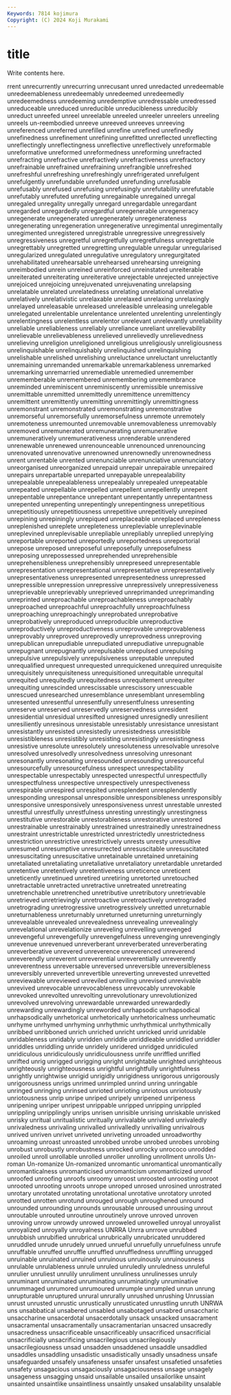 ```yaml
---
Keywords: 7814 kojimura
Copyright: (C) 2024 Koji Murakami
---
```


# title

Write contents here.



rrent unrecurrently unrecurring unrecusant unred unredacted unredeemable unredeemableness
unredeemably unredeemed unredeemedly unredeemedness unredeeming unredemptive unredressable unredressed unreduceable unreduced
unreducible unreducibleness unreducibly unreduct unreefed unreel unreelable unreeled unreeler unreelers
unreeling unreels un-reembodied unreeve unreeved unreeves unreeving unreferenced unreferred unrefilled
unrefine unrefined unrefinedly unrefinedness unrefinement unrefining unrefitted unreflected unreflecting unreflectingly
unreflectingness unreflective unreflectively unreformable unreformative unreformed unreformedness unreforming unrefracted unrefracting
unrefractive unrefractively unrefractiveness unrefractory unrefrainable unrefrained unrefraining unrefrangible unrefreshed unrefreshful
unrefreshing unrefreshingly unrefrigerated unrefulgent unrefulgently unrefundable unrefunded unrefunding unrefusable unrefusably
unrefused unrefusing unrefusingly unrefutability unrefutable unrefutably unrefuted unrefuting unregainable unregained
unregal unregaled unregality unregally unregard unregardable unregardant unregarded unregardedly unregardful
unregenerable unregeneracy unregenerate unregenerated unregenerately unregenerateness unregenerating unregeneration unregenerative unregimental
unregimentally unregimented unregistered unregistrable unregressive unregressively unregressiveness unregretful unregretfully unregretfulness
unregrettable unregrettably unregretted unregretting unregulable unregular unregularised unregularized unregulated unregulative
unregulatory unregurgitated unrehabilitated unrehearsable unrehearsed unrehearsing unreigning unreimbodied unrein unreined
unreinforced unreinstated unreiterable unreiterated unreiterating unreiterative unrejectable unrejected unrejective unrejoiced
unrejoicing unrejuvenated unrejuvenating unrelapsing unrelatable unrelated unrelatedness unrelating unrelational unrelative
unrelatively unrelativistic unrelaxable unrelaxed unrelaxing unrelaxingly unrelayed unreleasable unreleased unreleasible
unreleasing unrelegable unrelegated unrelentable unrelentance unrelented unrelenting unrelentingly unrelentingness unrelentless
unrelentor unrelevant unrelevantly unreliability unreliable unreliableness unreliably unreliance unreliant unrelievability
unrelievable unrelievableness unrelieved unrelievedly unrelievedness unrelieving unreligion unreligioned unreligious unreligiously
unreligiousness unrelinquishable unrelinquishably unrelinquished unrelinquishing unrelishable unrelished unrelishing unreluctance unreluctant
unreluctantly unremaining unremanded unremarkable unremarkableness unremarked unremarking unremarried unremediable unremedied
unremember unrememberable unremembered unremembering unremembrance unreminded unreminiscent unreminiscently unremissible unremissive
unremittable unremitted unremittedly unremittence unremittency unremittent unremittently unremitting unremittingly unremittingness
unremonstrant unremonstrated unremonstrating unremonstrative unremorseful unremorsefully unremorsefulness unremote unremotely unremoteness
unremounted unremovable unremovableness unremovably unremoved unremunerated unremunerating unremunerative unremuneratively unremunerativeness
unrenderable unrendered unrenewable unrenewed unrenounceable unrenounced unrenouncing unrenovated unrenovative unrenowned
unrenownedly unrenownedness unrent unrentable unrented unrenunciable unrenunciative unrenunciatory unreorganised unreorganized
unrepaid unrepair unrepairable unrepaired unrepairs unrepartable unreparted unrepayable unrepealability unrepealable
unrepealableness unrepealably unrepealed unrepeatable unrepeated unrepellable unrepelled unrepellent unrepellently unrepent
unrepentable unrepentance unrepentant unrepentantly unrepentantness unrepented unrepenting unrepentingly unrepentingness unrepetitious
unrepetitiously unrepetitiousness unrepetitive unrepetitively unrepined unrepining unrepiningly unrepiqued unreplaceable unreplaced
unrepleness unreplenished unreplete unrepleteness unrepleviable unreplevinable unreplevined unreplevisable unrepliable unrepliably
unreplied unreplying unreportable unreported unreportedly unreportedness unreportorial unrepose unreposed unreposeful
unreposefully unreposefulness unreposing unrepossessed unreprehended unreprehensible unreprehensibleness unreprehensibly unrepreseed unrepresentable
unrepresentation unrepresentational unrepresentative unrepresentatively unrepresentativeness unrepresented unrepresentedness unrepressed unrepressible unrepression
unrepressive unrepressively unrepressiveness unreprievable unreprievably unreprieved unreprimanded unreprimanding unreprinted unreproachable
unreproachableness unreproachably unreproached unreproachful unreproachfully unreproachfulness unreproaching unreproachingly unreprobated unreprobative
unreprobatively unreproduced unreproducible unreproductive unreproductively unreproductiveness unreprovable unreprovableness unreprovably unreproved
unreprovedly unreprovedness unreproving unrepublican unrepudiable unrepudiated unrepudiative unrepugnable unrepugnant unrepugnantly
unrepulsable unrepulsed unrepulsing unrepulsive unrepulsively unrepulsiveness unreputable unreputed unrequalified unrequest
unrequested unrequickened unrequired unrequisite unrequisitely unrequisiteness unrequisitioned unrequitable unrequital unrequited
unrequitedly unrequitedness unrequitement unrequiter unrequiting unrescinded unrescissable unrescissory unrescuable unrescued
unresearched unresemblance unresemblant unresembling unresented unresentful unresentfully unresentfulness unresenting unreserve
unreserved unreservedly unreservedness unresident unresidential unresidual unresifted unresigned unresignedly unresilient
unresiliently unresinous unresistable unresistably unresistance unresistant unresistantly unresisted unresistedly unresistedness
unresistible unresistibleness unresistibly unresisting unresistingly unresistingness unresistive unresolute unresolutely unresoluteness
unresolvable unresolve unresolved unresolvedly unresolvedness unresolving unresonant unresonantly unresonating unresounded
unresounding unresourceful unresourcefully unresourcefulness unrespect unrespectability unrespectable unrespectably unrespected unrespectful
unrespectfully unrespectfulness unrespective unrespectively unrespectiveness unrespirable unrespired unrespited unresplendent unresplendently
unresponding unresponsal unresponsible unresponsibleness unresponsibly unresponsive unresponsively unresponsiveness unrest unrestable
unrested unrestful unrestfully unrestfulness unresting unrestingly unrestingness unrestitutive unrestorable unrestorableness
unrestorative unrestored unrestrainable unrestrainably unrestrained unrestrainedly unrestrainedness unrestraint unrestrictable unrestricted
unrestrictedly unrestrictedness unrestriction unrestrictive unrestrictively unrests unresty unresultive unresumed unresumptive
unresurrected unresuscitable unresuscitated unresuscitating unresuscitative unretainable unretained unretaining unretaliated unretaliating
unretaliative unretaliatory unretardable unretarded unretentive unretentively unretentiveness unreticence unreticent unreticently
unretinued unretired unretiring unretorted unretouched unretractable unretracted unretractive unretreated unretreating
unretrenchable unretrenched unretributive unretributory unretrievable unretrieved unretrievingly unretroactive unretroactively unretrograded
unretrograding unretrogressive unretrogressively unretted unreturnable unreturnableness unreturnably unreturned unreturning unreturningly
unrevealable unrevealed unrevealedness unrevealing unrevealingly unrevelational unrevelationize unreveling unrevelling unrevenged
unrevengeful unrevengefully unrevengefulness unrevenging unrevengingly unrevenue unrevenued unreverberant unreverberated unreverberating
unreverberative unrevered unreverence unreverenced unreverend unreverendly unreverent unreverential unreverentially unreverently
unreverentness unreversable unreversed unreversible unreversibleness unreversibly unreverted unrevertible unreverting unrevested
unrevetted unreviewable unreviewed unreviled unreviling unrevised unrevivable unrevived unrevocable unrevocableness
unrevocably unrevokable unrevoked unrevolted unrevolting unrevolutionary unrevolutionized unrevolved unrevolving unrewardable
unrewarded unrewardedly unrewarding unrewardingly unreworded unrhapsodic unrhapsodical unrhapsodically unrhetorical unrhetorically
unrhetoricalness unrheumatic unrhyme unrhymed unrhyming unrhythmic unrhythmical unrhythmically unribbed unribboned
unrich unriched unricht unricked unrid unridable unridableness unridably unridden unriddle
unriddleable unriddled unriddler unriddles unriddling unride unridely unridered unridged unridiculed
unridiculous unridiculously unridiculousness unrife unriffled unrifled unrifted unrig unrigged unrigging
unright unrightable unrighted unrighteous unrighteously unrighteousness unrightful unrightfully unrightfulness unrightly
unrightwise unrigid unrigidly unrigidness unrigorous unrigorously unrigorousness unrigs unrimed unrimpled
unrind unring unringable unringed unringing unrinsed unrioted unrioting unriotous unriotously
unriotousness unrip unripe unriped unripely unripened unripeness unripening unriper unripest
unrippable unripped unripping unrippled unrippling unripplingly unrips unrisen unrisible unrising
unriskable unrisked unrisky unritual unritualistic unritually unrivalable unrivaled unrivaledly unrivaledness
unrivaling unrivalled unrivalledly unrivalling unrivalrous unrived unriven unrivet unriveted unriveting
unroaded unroadworthy unroaming unroast unroasted unrobbed unrobe unrobed unrobes unrobing
unrobust unrobustly unrobustness unrocked unrocky unrococo unrodded unroiled unroll unrollable
unrolled unroller unrolling unrollment unrolls Un-roman Un-romanize Un-romanized unromantic unromantical
unromantically unromanticalness unromanticised unromanticism unromanticized unroof unroofed unroofing unroofs unroomy
unroost unroosted unroosting unroot unrooted unrooting unroots unrope unroped unrosed
unrosined unrostrated unrotary unrotated unrotating unrotational unrotative unrotatory unroted unrotted
unrotten unrotund unrouged unrough unroughened unround unrounded unrounding unrounds unrousable
unroused unrousing unrout unroutable unrouted unroutine unroutinely unrove unroved unroven
unroving unrow unrowdy unrowed unroweled unrowelled unroyal unroyalist unroyalized unroyally
unroyalness UNRRA Unrra unrrove unrubbed unrubbish unrubified unrubrical unrubrically unrubricated
unruddered unruddled unrude unrudely unrued unrueful unruefully unruefulness unrufe unruffable
unruffed unruffle unruffled unruffledness unruffling unrugged unruinable unruinated unruined unruinous
unruinously unruinousness unrulable unrulableness unrule unruled unruledly unruledness unruleful unrulier
unruliest unrulily unruliment unruliness unrulinesses unruly unruminant unruminated unruminating unruminatingly
unruminative unrummaged unrumored unrumoured unrumple unrumpled unrun unrung unrupturable unruptured
unrural unrurally unrushed unrushing Unrussian unrust unrusted unrustic unrustically unrusticated
unrustling unruth UNRWA uns unsabbatical unsabered unsabled unsabotaged unsabred unsaccharic
unsaccharine unsacerdotal unsacerdotally unsack unsacked unsacrament unsacramental unsacramentally unsacramentarian unsacred
unsacredly unsacredness unsacrificeable unsacrificeably unsacrificed unsacrificial unsacrificially unsacrificing unsacrilegious unsacrilegiously
unsacrilegiousness unsad unsadden unsaddened unsaddle unsaddled unsaddles unsaddling unsadistic unsadistically
unsadly unsadness unsafe unsafeguarded unsafely unsafeness unsafer unsafest unsafetied unsafeties
unsafety unsagacious unsagaciously unsagaciousness unsage unsagely unsageness unsagging unsaid unsailable
unsailed unsailorlike unsaint unsainted unsaintlike unsaintliness unsaintly unsaked unsalability unsalable
